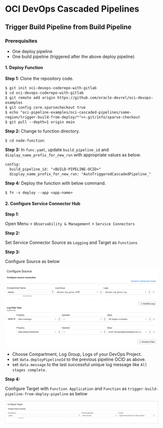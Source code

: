 # OCI DevOps Cascaded Pipelines

## Trigger Build Pipeline from Build Pipeline

### Prerequisites
* One deploy pipeline
* One build pipeline (triggered after the above deploy pipeline)

#### 1. Deploy Function
**Step 1:**
Clone the repository code.
```
$ git init oci-devops-coderepo-with-gitlab
$ cd oci-devops-coderepo-with-gitlab
$ git remote add origin https://github.com/oracle-devrel/oci-devops-examples
$ git config core.sparsecheckout true
$ echo "oci-pipeline-examples/oci-cascaded-pipelines/same-region/trigger-build-from-deploy/*">>.git/info/sparse-checkout
$ git pull --depth=1 origin main
```

**Step 2:**
Change to function directory.
```
$ cd node-function
```

**Step 3:**
In `func.yaml`, update `build_pipeline_id` and `display_name_prefix_for_new_run` with appropriate values as below.

```
config:
  build_pipeline_id: "<BUILD-PIPELINE-OCID>"
  display_name_prefix_for_new_run: "AutoTriggeredCascadedPipeline_"
```

**Step 4:**
Deploy the function with below command.
```
$ fn -v deploy --app <app-name>
```

#### 2. Configure Service Connector Hub
**Step 1:**

Open Menu > `Observability & Management` > `Service Connectors`

**Step 2:**

Set Service Connector Source as `Logging` and Target as `Functions`

**Step 3:**

Configure Source as below

![Service Connector Source Config](images/service-connector-source-config.png)

* Choose Compartment, Log Group, Logs of your DevOps Project.
* set `data.deployPipelineId` to the previous pipeline OCID as above.
* set `data.message` to the last successful unique log message like `All stages complete.`

**Step 4:**

Configure Target with `Function Application` and `Function` as `trigger-build-pipeline-from-deploy-pipeline` as below

![Service Connector Target Config](images/service-connector-target-config.png)

